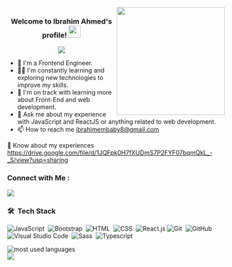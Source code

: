 
<img width="250" align="right" src="https://c.tenor.com/_DOBjnGspYAAAAAM/code-coding.gif">

<h3 align="center">
  Welcome to Ibrahim Ahmed's profile!
  <img src="https://media.giphy.com/media/hvRJCLFzcasrR4ia7z/giphy.gif" width="28">
</h3>

<!-- Typing SVG by DenverCoder1 - https://github.com/DenverCoder1/readme-typing-svg -->
<p align="center">
  <a href="https://github.com/DenverCoder1/readme-typing-svg"><img src="https://readme-typing-svg.herokuapp.com/?lines=Front%20End%20Developer;Always%20learning%20new%20things&font=Fira%20Code&center=true&width=440&height=45&color=f75c7e&vCenter=true&size=22"></a>
</p> 

- 🏢 I'm a Frontend Engineer.
- 👨‍💻 I'm constantly learning and exploring new technologies to improve my skills.
- 🌱 I'm on track with learning more about Front-End and web development.
- 💬 Ask me about my experience with JavaScript and ReactJS or anything related to web development.
- 📫 How to reach me ibrahimembaby8@gmail.com

📄 Know about my experiences https://drive.google.com/file/d/1JQFpk0H7fXUDmS7P2FYF07bqmQkL_-_S/view?usp=sharing



### Connect with Me :

<a href="https://linkedin.com/in/ibrahimahmeddev" target="_blank"><img src="https://img.shields.io/badge/-Ibrahim%20Ahmed-0077B5?style=for-the-badge&logo=Linkedin&logoColor=white"/></a>



### 🛠 &nbsp;Tech Stack
![JavaScript](https://img.shields.io/badge/-JavaScript-05122A?style=flat&logo=javascript)&nbsp;
![Bootstrap](https://img.shields.io/badge/-Bootstrap-05122A?style=flat&logo=bootstrap&logoColor=563D7C)&nbsp;
![HTML](https://img.shields.io/badge/-HTML-05122A?style=flat&logo=HTML5)&nbsp;
![CSS](https://img.shields.io/badge/-CSS-05122A?style=flat&logo=CSS3&logoColor=1572B6)&nbsp;
![React.js](https://img.shields.io/badge/-React-05122A?style=flat&logo=react)
![Git](https://img.shields.io/badge/-Git-05122A?style=flat&logo=git)&nbsp;
![GitHub](https://img.shields.io/badge/-GitHub-05122A?style=flat&logo=github)&nbsp;
![Visual Studio Code](https://img.shields.io/badge/-Visual%20Studio%20Code-05122A?style=flat&logo=visual-studio-code&logoColor=007ACC)&nbsp;
![Sass](https://img.shields.io/badge/-Sass-05122A?style=flat&logo=sass)&nbsp;
![Typescript](https://img.shields.io/badge/-Typescript-05122A?style=flat&logo=typescript)&nbsp;





<img align="left" src="https://github-readme-stats.vercel.app/api/top-langs?username=ibrahimahmeddev&show_icons=true&locale=en&layout=compact&theme=radical" alt="most used languages" />
<br>
<a href="https://komarev.com/ghpvc/?username=ibrahimahmeddev&style=for-the-badge">
    <img src="https://komarev.com/ghpvc/?username=ibrahimahmeddev&style=for-the-badge">
</a>
